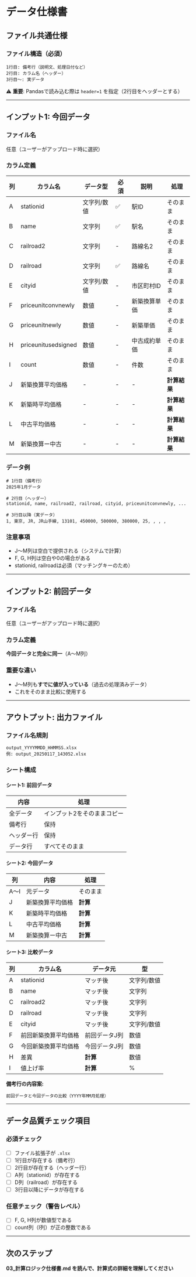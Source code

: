 # データ仕様書

## ファイル共通仕様

### ファイル構造（必須）
```
1行目: 備考行（説明文、処理日付など）
2行目: カラム名（ヘッダー）
3行目〜: 実データ
```

⚠️ **重要**: Pandasで読み込む際は `header=1` を指定（2行目をヘッダーとする）

---

## インプット1: 今回データ

### ファイル名
任意（ユーザーがアップロード時に選択）

### カラム定義

| 列 | カラム名 | データ型 | 必須 | 説明 | 処理 |
|----|----------|----------|------|------|------|
| A | stationid | 文字列/数値 | ✅ | 駅ID | そのまま |
| B | name | 文字列 | ✅ | 駅名 | そのまま |
| C | railroad2 | 文字列 | - | 路線名2 | そのまま |
| D | railroad | 文字列 | ✅ | 路線名 | そのまま |
| E | cityid | 文字列/数値 | - | 市区町村ID | そのまま |
| F | priceunitconvnewly | 数値 | - | 新築換算単価 | そのまま |
| G | priceunitnewly | 数値 | - | 新築単価 | そのまま |
| H | priceunitusedsigned | 数値 | - | 中古成約単価 | そのまま |
| I | count | 数値 | - | 件数 | そのまま |
| J | 新築換算平均価格 | - | - | - | **計算結果** |
| K | 新築時平均価格 | - | - | - | **計算結果** |
| L | 中古平均価格 | - | - | - | **計算結果** |
| M | 新築換算ー中古 | - | - | - | **計算結果** |

### データ例
```
# 1行目（備考行）
2025年1月データ

# 2行目（ヘッダー）
stationid, name, railroad2, railroad, cityid, priceunitconvnewly, ...

# 3行目以降（実データ）
1, 東京, JR, JR山手線, 13101, 450000, 500000, 380000, 25, , , , 
```

### 注意事項
- J〜M列は空白で提供される（システムで計算）
- F, G, H列は空白や0の場合がある
- stationid, railroadは必須（マッチングキーのため）

---

## インプット2: 前回データ

### ファイル名
任意（ユーザーがアップロード時に選択）

### カラム定義
**今回データと完全に同一**（A〜M列）

### 重要な違い
- J〜M列も**すでに値が入っている**（過去の処理済みデータ）
- これをそのまま比較に使用する

---

## アウトプット: 出力ファイル

### ファイル名規則
```
output_YYYYMMDD_HHMMSS.xlsx
例: output_20250117_143052.xlsx
```

### シート構成

#### シート1: 前回データ

| 内容 | 処理 |
|------|------|
| 全データ | インプット2をそのままコピー |
| 備考行 | 保持 |
| ヘッダー行 | 保持 |
| データ行 | すべてそのまま |

#### シート2: 今回データ

| 列 | 内容 | 処理 |
|----|------|------|
| A〜I | 元データ | そのまま |
| J | 新築換算平均価格 | **計算** |
| K | 新築時平均価格 | **計算** |
| L | 中古平均価格 | **計算** |
| M | 新築換算ー中古 | **計算** |

#### シート3: 比較データ

| 列 | カラム名 | データ元 | 型 |
|----|----------|----------|----|
| A | stationid | マッチ後 | 文字列/数値 |
| B | name | マッチ後 | 文字列 |
| C | railroad2 | マッチ後 | 文字列 |
| D | railroad | マッチ後 | 文字列 |
| E | cityid | マッチ後 | 文字列/数値 |
| F | 前回新築換算平均価格 | 前回データJ列 | 数値 |
| G | 今回新築換算平均価格 | 今回データJ列 | 数値 |
| H | 差異 | **計算** | 数値 |
| I | 値上げ率 | **計算** | % |

**備考行の内容案:**
```
前回データと今回データの比較（YYYY年MM月処理）
```

---

## データ品質チェック項目

### 必須チェック

- [ ] ファイル拡張子が `.xlsx`
- [ ] 1行目が存在する（備考行）
- [ ] 2行目が存在する（ヘッダー行）
- [ ] A列（stationid）が存在する
- [ ] D列（railroad）が存在する
- [ ] 3行目以降にデータが存在する

### 任意チェック（警告レベル）

- [ ] F, G, H列が数値型である
- [ ] count列（I列）が正の整数である

---

## 次のステップ

**03_計算ロジック仕様書.md を読んで、計算式の詳細を理解してください**